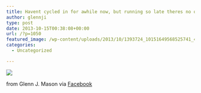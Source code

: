 ```yaml
---
title: Havent cycled in for awhile now, but running so late theres no other option. One of these would certainly make it easier...
author: glennji
type: post
date: 2013-10-15T00:38:08+00:00
url: /?p=1050
featured_image: /wp-content/uploads/2013/10/1393724_10151649568525741_425476004_n.jpg
categories:
  - Uncategorized

---
```

<div>
  <img src='/wp-content/uploads/2013/10/1393724_10151649568525741_425476004_n.jpg' style='max-width:600px;' /></p> 
  
  <div>
    from Glenn J. Mason via <a href="https://www.facebook.com/photo.php?fbid=10151649568525741&#038;set=a.10151575226230741.1073741829.551785740&#038;type=1">Facebook</a>
  </div>
</div>
